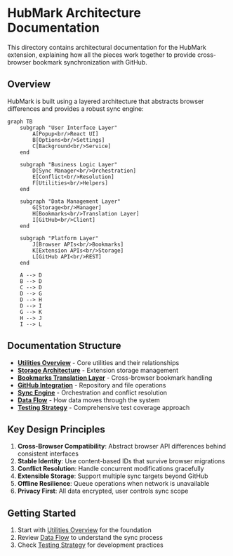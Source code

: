 # HubMark Architecture Documentation

This directory contains architectural documentation for the HubMark extension, explaining how all the pieces work together to provide cross-browser bookmark synchronization with GitHub.

## Overview

HubMark is built using a layered architecture that abstracts browser differences and provides a robust sync engine:

```mermaid
graph TB
    subgraph "User Interface Layer"
        A[Popup<br/>React UI] 
        B[Options<br/>Settings]
        C[Background<br/>Service]
    end
    
    subgraph "Business Logic Layer"
        D[Sync Manager<br/>Orchestration]
        E[Conflict<br/>Resolution]
        F[Utilities<br/>Helpers]
    end
    
    subgraph "Data Management Layer"
        G[Storage<br/>Manager]
        H[Bookmarks<br/>Translation Layer]
        I[GitHub<br/>Client]
    end
    
    subgraph "Platform Layer"
        J[Browser APIs<br/>Bookmarks]
        K[Extension APIs<br/>Storage]
        L[GitHub API<br/>REST]
    end
    
    A --> D
    B --> D
    C --> D
    D --> G
    D --> H
    D --> I
    G --> K
    H --> J
    I --> L
```

## Documentation Structure

- **[Utilities Overview](./utilities/README.md)** - Core utilities and their relationships
- **[Storage Architecture](./utilities/storage.md)** - Extension storage management
- **[Bookmarks Translation Layer](./utilities/bookmarks.md)** - Cross-browser bookmark handling
- **[GitHub Integration](./utilities/github.md)** - Repository and file operations
- **[Sync Engine](./utilities/sync.md)** - Orchestration and conflict resolution
- **[Data Flow](./data-flow.md)** - How data moves through the system
- **[Testing Strategy](./testing.md)** - Comprehensive test coverage approach

## Key Design Principles

1. **Cross-Browser Compatibility**: Abstract browser API differences behind consistent interfaces
2. **Stable Identity**: Use content-based IDs that survive browser migrations
3. **Conflict Resolution**: Handle concurrent modifications gracefully
4. **Extensible Storage**: Support multiple sync targets beyond GitHub
5. **Offline Resilience**: Queue operations when network is unavailable
6. **Privacy First**: All data encrypted, user controls sync scope

## Getting Started

1. Start with [Utilities Overview](./utilities/README.md) for the foundation
2. Review [Data Flow](./data-flow.md) to understand the sync process
3. Check [Testing Strategy](./testing.md) for development practices